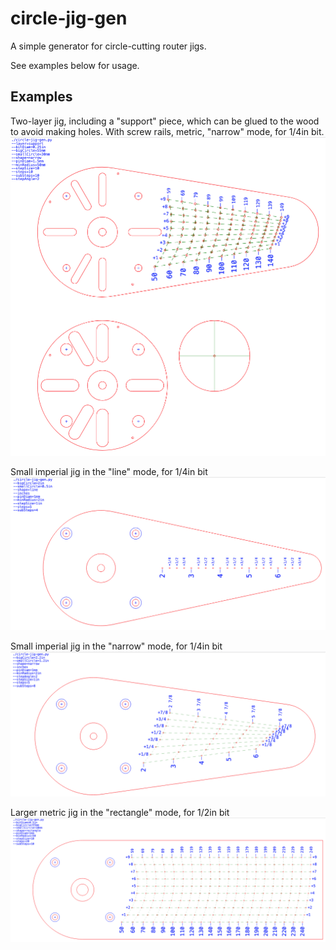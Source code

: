# circle-jig-gen

A simple generator for circle-cutting router jigs.

See examples below for usage.

## Examples

Two-layer jig, including a "support" piece, which can be glued to the wood to avoid making holes. 
With screw rails, metric, "narrow" mode, for 1/4in bit.
![](examples/jig-support.png)

Small imperial jig in the "line" mode, for 1/4in bit
![](examples/jig-line.png)

Small imperial jig in the "narrow" mode, for 1/4in bit
![](examples/jig-narrow.png)

Larger metric jig in the "rectangle" mode, for 1/2in bit
![](examples/jig-rectangle.png)

